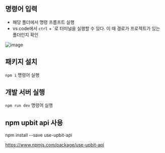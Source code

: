 ## 명령어 입력
- 해당 폴더에서 명령 프롬프트 실행
- vs code에서 `ctrl` + `로 터미널을 실행할 수 있다. 이 때 경로가 프로젝트가 있는 폴더인지 확인

![image](https://user-images.githubusercontent.com/32689500/181627454-3cb24557-95a0-477d-90ab-b41e87ad78a5.png)

## 패키지 설치
`npm i` 명령어 실행
## 개발 서버 실행
`npm run dev` 명령어 실행

## npm upbit api 사용
npm install --save use-upbit-api

https://www.npmjs.com/package/use-upbit-api